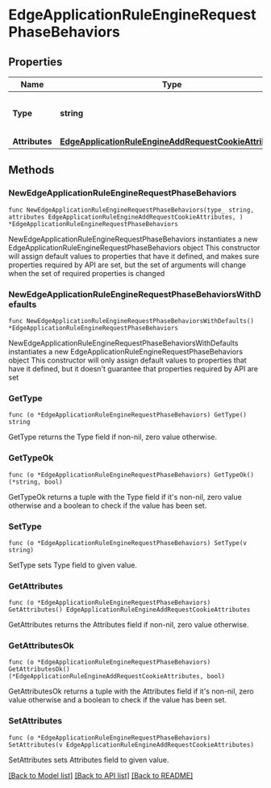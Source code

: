 # EdgeApplicationRuleEngineRequestPhaseBehaviors

## Properties

Name | Type | Description | Notes
------------ | ------------- | ------------- | -------------
**Type** | **string** | * &#x60;add_request_cookie&#x60; - add_request_cookie | 
**Attributes** | [**EdgeApplicationRuleEngineAddRequestCookieAttributes**](EdgeApplicationRuleEngineAddRequestCookieAttributes.md) |  | 

## Methods

### NewEdgeApplicationRuleEngineRequestPhaseBehaviors

`func NewEdgeApplicationRuleEngineRequestPhaseBehaviors(type_ string, attributes EdgeApplicationRuleEngineAddRequestCookieAttributes, ) *EdgeApplicationRuleEngineRequestPhaseBehaviors`

NewEdgeApplicationRuleEngineRequestPhaseBehaviors instantiates a new EdgeApplicationRuleEngineRequestPhaseBehaviors object
This constructor will assign default values to properties that have it defined,
and makes sure properties required by API are set, but the set of arguments
will change when the set of required properties is changed

### NewEdgeApplicationRuleEngineRequestPhaseBehaviorsWithDefaults

`func NewEdgeApplicationRuleEngineRequestPhaseBehaviorsWithDefaults() *EdgeApplicationRuleEngineRequestPhaseBehaviors`

NewEdgeApplicationRuleEngineRequestPhaseBehaviorsWithDefaults instantiates a new EdgeApplicationRuleEngineRequestPhaseBehaviors object
This constructor will only assign default values to properties that have it defined,
but it doesn't guarantee that properties required by API are set

### GetType

`func (o *EdgeApplicationRuleEngineRequestPhaseBehaviors) GetType() string`

GetType returns the Type field if non-nil, zero value otherwise.

### GetTypeOk

`func (o *EdgeApplicationRuleEngineRequestPhaseBehaviors) GetTypeOk() (*string, bool)`

GetTypeOk returns a tuple with the Type field if it's non-nil, zero value otherwise
and a boolean to check if the value has been set.

### SetType

`func (o *EdgeApplicationRuleEngineRequestPhaseBehaviors) SetType(v string)`

SetType sets Type field to given value.


### GetAttributes

`func (o *EdgeApplicationRuleEngineRequestPhaseBehaviors) GetAttributes() EdgeApplicationRuleEngineAddRequestCookieAttributes`

GetAttributes returns the Attributes field if non-nil, zero value otherwise.

### GetAttributesOk

`func (o *EdgeApplicationRuleEngineRequestPhaseBehaviors) GetAttributesOk() (*EdgeApplicationRuleEngineAddRequestCookieAttributes, bool)`

GetAttributesOk returns a tuple with the Attributes field if it's non-nil, zero value otherwise
and a boolean to check if the value has been set.

### SetAttributes

`func (o *EdgeApplicationRuleEngineRequestPhaseBehaviors) SetAttributes(v EdgeApplicationRuleEngineAddRequestCookieAttributes)`

SetAttributes sets Attributes field to given value.



[[Back to Model list]](../README.md#documentation-for-models) [[Back to API list]](../README.md#documentation-for-api-endpoints) [[Back to README]](../README.md)


